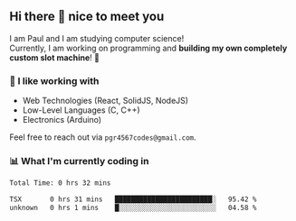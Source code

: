 ## Hi there 👋 nice to meet you

I am Paul and I am studying computer science!  
Currently, I am working on programming and **building my own completely custom slot machine**! 🎰

### 🔭 I like working with
- Web Technologies (React, SolidJS, NodeJS)
- Low-Level Languages (C, C++)
- Electronics (Arduino)

Feel free to reach out via `pgr4567codes@gmail.com`.

### 📊 What I'm currently coding in
<!--START_SECTION:waka-->

```txt
Total Time: 0 hrs 32 mins

TSX       0 hrs 31 mins   ████████████████████████░   95.42 %
unknown   0 hrs 1 mins    █░░░░░░░░░░░░░░░░░░░░░░░░   04.58 %
```

<!--END_SECTION:waka-->
